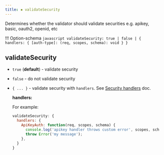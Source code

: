 ```yaml
---
title: ▪️ validateSecurity
---
```


Determines whether the validator should validate securities e.g. apikey, basic, oauth2, openid, etc

!!! Option-schema
    ```javascript
    validateSecurity: true | false | {
        handlers: {
            [auth-type]: (req, scopes, schema): void
        }
    }
    ```

## validateSecurity

- `true` (**default**) - validate security
- `false` - do not validate security
- `{ ... }` - validate security with `handlers`. See [Security handlers](#security-handlers) doc.

  **handlers:**

  For example:

  ```javascript
  validateSecurity: {
    handlers: {
      ApiKeyAuth: function(req, scopes, schema) {
        console.log('apikey handler throws custom error', scopes, schema);
        throw Error('my message');
      },
    }
  }
  ```